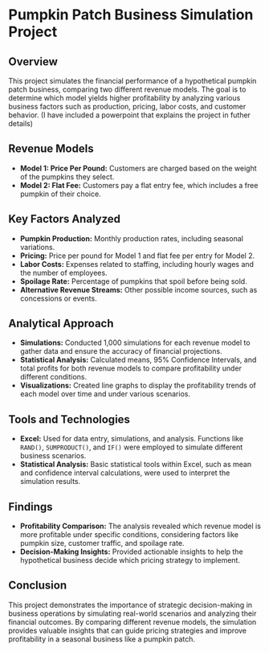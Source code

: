 # Pumpkin Patch Business Simulation Project

## Overview
This project simulates the financial performance of a hypothetical pumpkin patch business, comparing two different revenue models. The goal is to determine which model yields higher profitability by analyzing various business factors such as production, pricing, labor costs, and customer behavior. (I have included a powerpoint that explains the project in futher details)

## Revenue Models
- **Model 1: Price Per Pound:** Customers are charged based on the weight of the pumpkins they select.
- **Model 2: Flat Fee:** Customers pay a flat entry fee, which includes a free pumpkin of their choice.

## Key Factors Analyzed
- **Pumpkin Production:** Monthly production rates, including seasonal variations.
- **Pricing:** Price per pound for Model 1 and flat fee per entry for Model 2.
- **Labor Costs:** Expenses related to staffing, including hourly wages and the number of employees.
- **Spoilage Rate:** Percentage of pumpkins that spoil before being sold.
- **Alternative Revenue Streams:** Other possible income sources, such as concessions or events.

## Analytical Approach
- **Simulations:** Conducted 1,000 simulations for each revenue model to gather data and ensure the accuracy of financial projections.
- **Statistical Analysis:** Calculated means, 95% Confidence Intervals, and total profits for both revenue models to compare profitability under different conditions.
- **Visualizations:** Created line graphs to display the profitability trends of each model over time and under various scenarios.

## Tools and Technologies
- **Excel:** Used for data entry, simulations, and analysis. Functions like `RAND()`, `SUMPRODUCT()`, and `IF()` were employed to simulate different business scenarios.
- **Statistical Analysis:** Basic statistical tools within Excel, such as mean and confidence interval calculations, were used to interpret the simulation results.

## Findings
- **Profitability Comparison:** The analysis revealed which revenue model is more profitable under specific conditions, considering factors like pumpkin size, customer traffic, and spoilage rate.
- **Decision-Making Insights:** Provided actionable insights to help the hypothetical business decide which pricing strategy to implement.

## Conclusion
This project demonstrates the importance of strategic decision-making in business operations by simulating real-world scenarios and analyzing their financial outcomes. By comparing different revenue models, the simulation provides valuable insights that can guide pricing strategies and improve profitability in a seasonal business like a pumpkin patch.
